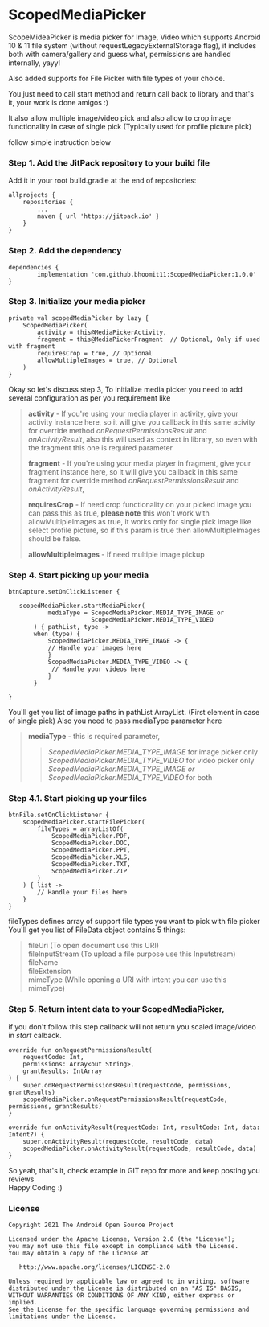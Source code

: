 # ScopedMediaPicker

ScopeMideaPicker is media picker for Image, Video which supports Android 10 & 11 file system (without requestLegacyExternalStorage flag), it includes both with camera/gallery and guess what, permissions are handled internally, yayy!

Also added supports for File Picker with file types of your choice.

You just need to call start method and return call back to library and that's it, your work is done amigos :)

It also allow multiple image/video pick and also allow to crop image functionality in case of single pick (Typically used for profile picture pick)

follow simple instruction below 

### Step 1. Add the JitPack repository to your build file

Add it in your root build.gradle at the end of repositories:

    allprojects {
        repositories {
            ...
            maven { url 'https://jitpack.io' }
        }
    }

### Step 2. Add the dependency

    dependencies {
            implementation 'com.github.bhoomit11:ScopedMediaPicker:1.0.0'
    }

### Step 3. Initialize your media picker

    private val scopedMediaPicker by lazy {
        ScopedMediaPicker(
            activity = this@MediaPickerActivity,  
            fragment = this@MediaPickerFragment  // Optional, Only if used with fragment
            requiresCrop = true, // Optional
            allowMultipleImages = true, // Optional
        )
    }

Okay so let's discuss step 3,
To initialize media picker you need to add several configuration as per you requirement like  
> **activity** - If you're using your media player in activity, give your activity instance here, so it will give you callback in this same acivity for override method _onRequestPermissionsResult_ and _onActivityResult_, also this will used as context in library, so even with the fragment this one is required parameter
>
> **fragment** - If you're using your media player in fragment, give your fragment instance here, so it will give you callback in this same fragment for override method _onRequestPermissionsResult_ and _onActivityResult_,
>
> **requiresCrop** - If need crop functionality on your picked image you can pass this as true, **please note** this won't work with allowMultipleImages as true, it works only for single pick image like select profile picture, so if this param is true then allowMultipleImages should be false.
>
> **allowMultipleImages** - If need multiple image pickup

### Step 4. Start picking up your media

    btnCapture.setOnClickListener {

       scopedMediaPicker.startMediaPicker(
               mediaType = ScopedMediaPicker.MEDIA_TYPE_IMAGE or
                           ScopedMediaPicker.MEDIA_TYPE_VIDEO
           ) { pathList, type ->
           when (type) {
               ScopedMediaPicker.MEDIA_TYPE_IMAGE -> {
               // Handle your images here
               }
               ScopedMediaPicker.MEDIA_TYPE_VIDEO -> {
                // Handle your videos here
               }
           }

    }

You'll get you list of image paths in pathList ArrayList. (First element in case of single pick)
Also you need to pass mediaType parameter here

> **mediaType** - this is required parameter,
>>_ScopedMediaPicker.MEDIA_TYPE_IMAGE_ for image picker only  
>>_ScopedMediaPicker.MEDIA_TYPE_VIDEO_ for video picker only  
>>_ScopedMediaPicker.MEDIA_TYPE_IMAGE or ScopedMediaPicker.MEDIA_TYPE_VIDEO_ for both

### Step 4.1. Start picking up your files

    btnFile.setOnClickListener {
        scopedMediaPicker.startFilePicker(
            fileTypes = arrayListOf(
                ScopedMediaPicker.PDF,
                ScopedMediaPicker.DOC,
                ScopedMediaPicker.PPT,
                ScopedMediaPicker.XLS,
                ScopedMediaPicker.TXT,
                ScopedMediaPicker.ZIP
            )
        ) { list ->
            // Handle your files here
        }
    }

fileTypes defines array of support file types you want to pick with file picker
You'll get you list of FileData object contains 5 things:
> fileUri (To open document use this URI)  
> fileInputStream (To upload a file purpose use this Inputstream)  
> fileName  
> fileExtension  
> mimeType (While opening a URI with intent you can use this mimeType)

### Step 5. Return intent data to your ScopedMediaPicker,
if you don't follow this step callback will not return you scaled image/video in _start_ calback.

    override fun onRequestPermissionsResult(
        requestCode: Int,
        permissions: Array<out String>,
        grantResults: IntArray
    ) {
        super.onRequestPermissionsResult(requestCode, permissions, grantResults)
        scopedMediaPicker.onRequestPermissionsResult(requestCode, permissions, grantResults)
    }

    override fun onActivityResult(requestCode: Int, resultCode: Int, data: Intent?) {
        super.onActivityResult(requestCode, resultCode, data)
        scopedMediaPicker.onActivityResult(requestCode, resultCode, data)
    }


So yeah, that's it, check example in GIT repo for more
and keep posting you reviews   
Happy Coding :)

### License
```
Copyright 2021 The Android Open Source Project

Licensed under the Apache License, Version 2.0 (the "License");
you may not use this file except in compliance with the License.
You may obtain a copy of the License at

   http://www.apache.org/licenses/LICENSE-2.0

Unless required by applicable law or agreed to in writing, software
distributed under the License is distributed on an "AS IS" BASIS,
WITHOUT WARRANTIES OR CONDITIONS OF ANY KIND, either express or implied.
See the License for the specific language governing permissions and
limitations under the License.
```
